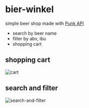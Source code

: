 # bier-winkel
simple beer shop made with [Punk API](https://punkapi.com/documentation/v2)

- search by beer name
- filter by abv, ibu
- shopping cart

## shopping cart

![cart](cart.gif?raw=true)

## search and filter

![search-and-filter](search-and-filter.gif?raw=true)
